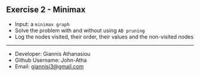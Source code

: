 ## Exercise 2 - Minimax

* Input: a `minimax graph`
* Solve the problem with and without using `AB pruning`
* Log the nodes visited, their order, their values and the non-visited nodes

- - -

* Developer: Giannis Athanasiou
* Github Username: John-Atha
* Email: giannisj3@gmail.com
